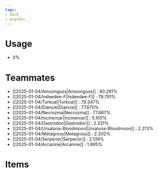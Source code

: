 ```yaml
---
tags:
- dark
- psychic
---
```

# Usage
- 0%
# Teammates
- [[2025-01-04/Amoonguss|Amoonguss]] : 80.281%
- [[2025-01-04/Indeedee-F|Indeedee-F]] : 79.791%
- [[2025-01-04/Torkoal|Torkoal]] : 79.347%
- [[2025-01-04/Diancie|Diancie]] : 77.670%
- [[2025-01-04/Necrozma|Necrozma]] : 77.667%
- [[2025-01-04/Incineroar|Incineroar]] : 5.105%
- [[2025-01-04/Gastrodon|Gastrodon]] : 2.331%
- [[2025-01-04/Ursaluna-Bloodmoon|Ursaluna-Bloodmoon]] : 2.213%
- [[2025-01-04/Metagross|Metagross]] : 2.202%
- [[2025-01-04/Serperior|Serperior]] : 2.139%
- [[2025-01-04/Arcanine|Arcanine]] : 1.995%
# Items